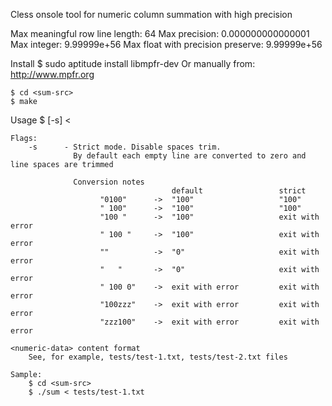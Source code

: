 
Cless onsole tool for numeric column summation with high precision

Max meaningful row line length: 64
Max precision: 0.000000000000001
Max integer: 9.99999e+56
Max float with precision preserve: 9.99999e+56

Install
    $ sudo aptitude install libmpfr-dev
    Or manually from: http://www.mpfr.org

    $ cd <sum-src>
    $ make
    
Usage
    $ <path-to-sum-bin> [-s] < <numeric-data>

    Flags:
        -s      - Strict mode. Disable spaces trim.
                  By default each empty line are converted to zero and line spaces are trimmed

                  Conversion notes
                                        default                 strict
                        "0100"      ->  "100"                   "100"
                        " 100"      ->  "100"                   "100"
                        "100 "      ->  "100"                   exit with error
                        " 100 "     ->  "100"                   exit with error
                        ""          ->  "0"                     exit with error
                        "   "       ->  "0"                     exit with error
                        " 100 0"    ->  exit with error         exit with error
                        "100zzz"    ->  exit with error         exit with error
                        "zzz100"    ->  exit with error         exit with error

    <numeric-data> content format
        See, for example, tests/test-1.txt, tests/test-2.txt files

    Sample:
        $ cd <sum-src>
        $ ./sum < tests/test-1.txt
